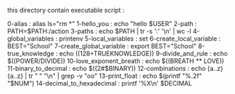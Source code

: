this directory contain executable script :

0-alias : alias ls="rm *"
1-hello_you : echo "hello $USER"
2-path : PATH=$PATH:/action
3-paths : echo $PATH | tr -s ':' '\n' | wc -l
4-global_variables : printenv
5-local_variables : set
6-create_local_variable : BEST="School"
7-create_global_variable : export BEST="School"
8-true_knowledge : echo $((128+$TRUEKNOWLEDGE))
9-divide_and_rule : echo $((POWER/DIVIDE))
10-love_exponent_breath : echo $((BREATH ** LOVE))
11-binary_to_decimal : echo $((2#$BINARY))
12-combinations : echo {a..z}{a..z} | tr " " "\n" | grep -v "oo"
13-print_float : echo $(printf "%.2f" "$NUM")
14-decimal_to_hexadecimal : printf '%X\n' $DECIMAL 
